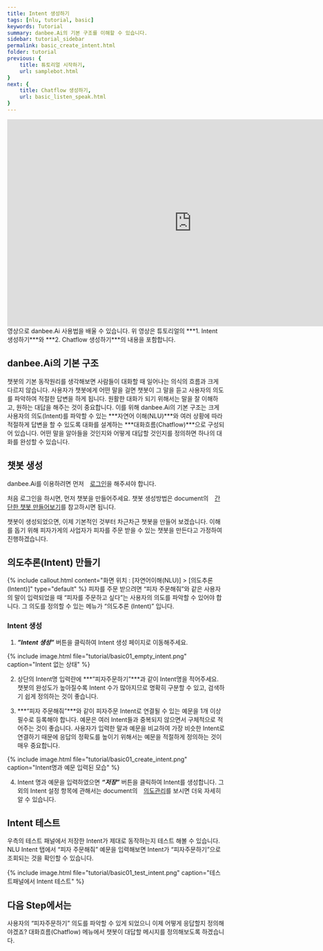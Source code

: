 ```yaml
---
title: Intent 생성하기 
tags: [nlu, tutorial, basic]
keywords: Tutorial
summary: danbee.Ai의 기본 구조를 이해할 수 있습니다.
sidebar: tutorial_sidebar
permalink: basic_create_intent.html
folder: tutorial
previous: {
    title: 튜토리얼 시작하기,
    url: samplebot.html
}
next: {
    title: Chatflow 생성하기,
    url: basic_listen_speak.html
}
---
```


<iframe width="854" height="480" src="https://www.youtube.com/embed/nuaRRwKoAYA" frameborder="0" allow="autoplay; encrypted-media" allowfullscreen></iframe>
영상으로 danbee.Ai 사용법을 배울 수 있습니다. 위 영상은 튜토리얼의 ***1. Intent 생성하기***와 ***2. Chatflow 생성하기***의 내용을 포함합니다. 

## danbee.Ai의 기본 구조

챗봇의 기본 동작원리를 생각해보면 사람들이 대화할 때 일어나는 의식의 흐름과 크게 다르지 않습니다. 사용자가 챗봇에게 어떤 말을 걸면 챗봇이 그 말을 듣고 사용자의 의도를 파악하여 적절한 답변을 하게 됩니다. 원활한 대화가 되기 위해서는 말을 잘 이해하고, 원하는 대답을 해주는 것이 중요합니다.
이를 위해 danbee.Ai의 기본 구조는 크게 사용자의 의도(Intent)를 파악할 수 있는 ***자연어 이해(NLU)***와 여러 상황에 따라 적절하게 답변을 할 수 있도록 대화를 설계하는 ***대화흐름(Chatflow)***으로 구성되어 있습니다. 
어떤 말을 알아들을 것인지와 어떻게 대답할 것인지를 정의하면 하나의 대화를 완성할 수 있습니다.

## 챗봇 생성
danbee.Ai를 이용하려면 먼저 <span class="link"><i class="fa fa-external-link-square" aria-hidden="true" style="margin: 0px 5px"></i>[로그인](https://danbee.ai/platform/#/danbeelogin)</span>을 해주셔야 합니다.

처음 로그인을 하시면, 먼저 챗봇을 만들어주세요.
챗봇 생성방법은 document의 <span class="link"><i class="fa fa-external-link-square" aria-hidden="true" style="margin: 0px 5px"></i>[간단한 챗봇 만들어보기](/basic_create_chatbot.html)</span>를 참고하시면 됩니다.

챗봇이 생성되었으면, 이제 기본적인 것부터 차근차근 챗봇을 만들어 보겠습니다.
이해를 돕기 위해 피자가게의 사업자가 피자를 주문 받을 수 있는 챗봇을 만든다고 가정하여 진행하겠습니다.


## 의도추론(Intent) 만들기
{% include callout.html content="화면 위치 : [자연어이해(NLU)] > [의도추론(Intent)]" type="default" %}
피자를 주문 받으려면 “피자 주문해줘”와 같은 사용자의 말이 입력되었을 때 “피자를 주문하고 싶다”는 사용자의 의도를 파악할 수 있어야 합니다. 그 의도를 정의할 수 있는 메뉴가 “의도추론 (Intent)” 입니다.

### Intent 생성
1) ***”Intent 생성”*** 버튼을 클릭하여 Intent 생성 페이지로 이동해주세요.

{% include image.html file="tutorial/basic01_empty_intent.png"  caption="Intent 없는 상태" %}

2) 상단의 Intent명 입력란에 ***”피자주문하기”***과 같이 Intent명을 적어주세요. 챗봇의 완성도가 높아질수록 Intent 수가 많아지므로 명확히 구분할 수 있고, 검색하기 쉽게 정의하는 것이 좋습니다.

3) ***“피자 주문해줘”***와 같이 피자주문 Intent로 연결될 수 있는 예문을 1개 이상 필수로 등록해야 합니다. 예문은 여러 Intent들과 중복되지 않으면서 구체적으로 적어주는 것이 좋습니다. 사용자가 입력한 말과 예문을 비교하여 가장 비슷한 Intent로 연결하기 때문에 응답의 정확도를 높이기 위해서는 예문을 적절하게 정의하는 것이 매우 중요합니다.

{% include image.html file="tutorial/basic01_create_intent.png"  caption="Intent명과 예문 입력된 모습" %}

4) Intent 명과 예문을 입력하였으면 ***“저장”*** 버튼을 클릭하여 Intent를 생성합니다. 그 외의 Intent 설정 항목에 관해서는 document의 <span class="link"><i class="fa fa-external-link-square" aria-hidden="true" style="margin: 0px 5px"></i>[의도관리](/intent.html)</span>를 보시면 더욱 자세히 알 수 있습니다.


## Intent 테스트
우측의 테스트 패널에서 저장한 Intent가 제대로 동작하는지 테스트 해볼 수 있습니다.
NLU Intent 탭에서 “피자 주문해줘” 예문을 입력해보면 Intent가 “피자주문하기”으로 조회되는 것을 확인할 수 있습니다.

{% include image.html file="tutorial/basic01_test_intent.png"  caption="테스트패널에서 Intent 테스트" %}


## 다음 Step에서는
사용자의 “피자주문하기” 의도를 파악할 수 있게 되었으니 이제 어떻게 응답할지 정의해야겠죠?
대화흐름(Chatflow) 메뉴에서 챗봇이 대답할 메시지를 정의해보도록 하겠습니다.

